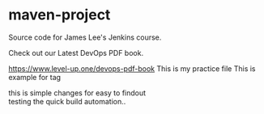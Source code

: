 # maven-project
Source code for James Lee's Jenkins course.

Check out our Latest DevOps PDF book.

https://www.level-up.one/devops-pdf-book
This is my practice file
This is example for tag

this is simple changes for easy to findout   
testing the quick build automation..
